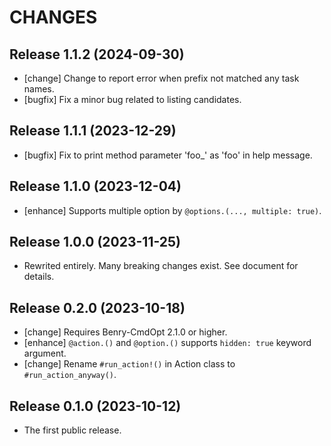 CHANGES
=======


Release 1.1.2 (2024-09-30)
--------------------------

* [change] Change to report error when prefix not matched any task names.
* [bugfix] Fix a minor bug related to listing candidates.


Release 1.1.1 (2023-12-29)
--------------------------

* [bugfix] Fix to print method parameter 'foo_' as 'foo' in help message.


Release 1.1.0 (2023-12-04)
--------------------------

* [enhance] Supports multiple option by `@options.(..., multiple: true)`.


Release 1.0.0 (2023-11-25)
--------------------------

* Rewrited entirely. Many breaking changes exist. See document for details.


Release 0.2.0 (2023-10-18)
--------------------------

* [change] Requires Benry-CmdOpt 2.1.0 or higher.
* [enhance] `@action.()` and `@option.()` supports `hidden: true` keyword argument.
* [change] Rename `#run_action!()` in Action class to `#run_action_anyway()`.


Release 0.1.0 (2023-10-12)
--------------------------

* The first public release.
